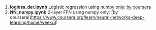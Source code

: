 1) **logloss_der.ipynb** Logistic regression using numpy only: [by coursera](https://www.coursera.org/learn/neural-networks-deep-learning/lecture/udiAq/gradient-descent-on-m-examples)
2) **NN_numpy.ipynb** 2-layer FFN using numpy only: [by coursera[(https://www.coursera.org/learn/neural-networks-deep-learning/home/week/3)
